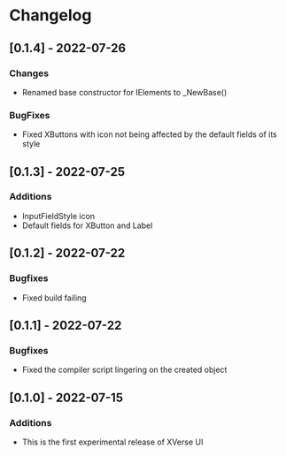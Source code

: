 # Changelog

## [0.1.4] - 2022-07-26
### Changes
- Renamed base constructor for IElements to _NewBase()
### BugFixes
- Fixed XButtons with icon not being affected by the default fields of its style

## [0.1.3] - 2022-07-25
### Additions
- InputFieldStyle icon
- Default fields for XButton and Label

## [0.1.2] - 2022-07-22
### Bugfixes
- Fixed build failing

## [0.1.1] - 2022-07-22
### Bugfixes
- Fixed the compiler script lingering on the created object

## [0.1.0] - 2022-07-15
### Additions
- This is the first experimental release of XVerse UI